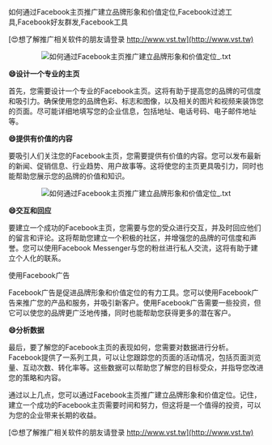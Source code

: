 如何通过Facebook主页推广建立品牌形象和价值定位,Facebook过滤工具,Facebook好友群发,Facebook工具

[😍想了解推广相关软件的朋友请登录 http://www.vst.tw](http://www.vst.tw)

 <center><img src="https://vst.tw/MP4/tuiguang/png/3.png" alt="如何通过Facebook主页推广建立品牌形象和价值定位_.txt"></center>

**😄设计一个专业的主页**

首先，您需要设计一个专业的Facebook主页。这将有助于提高您的品牌的可信度和吸引力。确保使用您的品牌色彩、标志和图像，以及相关的图片和视频来装饰您的页面。尽可能详细地填写您的企业信息，包括地址、电话号码、电子邮件地址等。

**😄提供有价值的内容**

要吸引人们关注您的Facebook主页，您需要提供有价值的内容。您可以发布最新的新闻、促销信息、行业趋势、用户故事等。这将使您的主页更具吸引力，同时也能帮助您展示您的品牌的价值和知识。

 <center><img src="https://vst.tw/MP4/tuiguang/png/7.png" alt="如何通过Facebook主页推广建立品牌形象和价值定位_.txt"></center>

**😄交互和回应**

要建立一个成功的Facebook主页，您需要与您的受众进行交互，并及时回应他们的留言和评论。这将帮助您建立一个积极的社区，并增强您的品牌的可信度和声誉。您可以使用Facebook Messenger与您的粉丝进行私人交流，这将有助于建立个人化的联系。

使用Facebook广告

Facebook广告是促进品牌形象和价值定位的有力工具。您可以使用Facebook广告来推广您的产品和服务，并吸引新客户。使用Facebook广告需要一些投资，但它可以使您的品牌更广泛地传播，同时也能帮助您获得更多的潜在客户。

**😄分析数据**

最后，要了解您的Facebook主页的表现如何，您需要对数据进行分析。Facebook提供了一系列工具，可以让您跟踪您的页面的活动情况，包括页面浏览量、互动次数、转化率等。这些数据可以帮助您了解您的目标受众，并指导您改进您的策略和内容。

通过以上几点，您可以通过Facebook主页推广建立品牌形象和价值定位。记住，建立一个成功的Facebook主页需要时间和努力，但这将是一个值得的投资，可以为您的企业带来长期的收益。

[😍想了解推广相关软件的朋友请登录 http://www.vst.tw](http://www.vst.tw)



